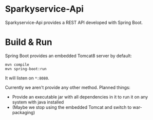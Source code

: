# Sparkyservice-Api

Sparkyservice-Api provides a REST API developed with Spring Boot. 

# Build & Run
Spring Boot provides an embedded Tomcat8 server by default: 

    mvn compile
    mvn spring-boot:run

It will listen on `*:8080`. 

Currently we aren't provide any other method. Planned things:

- Provide an executable jar with all dependencies in it to run it on any system with java installed
- (Maybe we stop using the embedded Tomcat and switch to war-packaging)